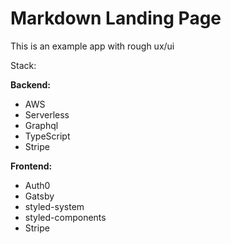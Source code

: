 # Markdown Landing Page

This is an example app with rough ux/ui

Stack:

**Backend:**
- AWS
- Serverless
- Graphql
- TypeScript
- Stripe

**Frontend:** 
- Auth0
- Gatsby
- styled-system
- styled-components
- Stripe




